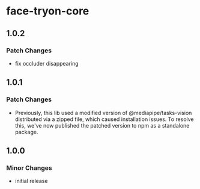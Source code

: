 # face-tryon-core

## 1.0.2

### Patch Changes

- fix occluder disappearing

## 1.0.1

### Patch Changes

- Previously, this lib used a modified version of @mediapipe/tasks-vision distributed via a zipped file, which caused installation issues. To resolve this, we've now published the patched version to npm as a standalone package.

## 1.0.0

### Minor Changes

- initial release
